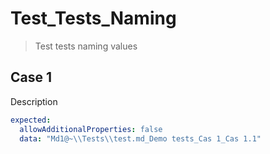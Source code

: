 # Test_Tests_Naming

> Test tests naming values

## Case 1

Description

``````yaml
expected:
  allowAdditionalProperties: false
  data: "Md1@~\\Tests\\test.md_Demo tests_Cas 1_Cas 1.1"
``````